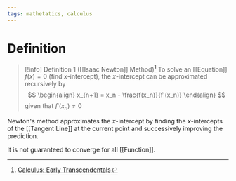 ```yaml
---
tags: mathetatics, calculus
---
```


# Definition

> [!info] Definition 1 ([[Isaac Newton]] Method)[^1]
> To solve an [[Equation]] $f(x) = 0$ (find $x$-intercept), the $x$-intercept can be approximated recursively by
> $$
> \begin{align}
> x_{n+1} = x_n - \frac{f(x_n)}{f'(x_n)}
> \end{align}
> $$
> given that $f'(x_n) \neq 0$

Newton's method approximates the $x$-intercept by finding the $x$-intercepts of the [[Tangent Line]] at the current point and successively improving the prediction.

It is not guaranteed to converge for all [[Function]].

[^1]: [Calculus: Early Transcendentals](zotero://open-pdf/library/items/EEFDQ9Y5?page=378)